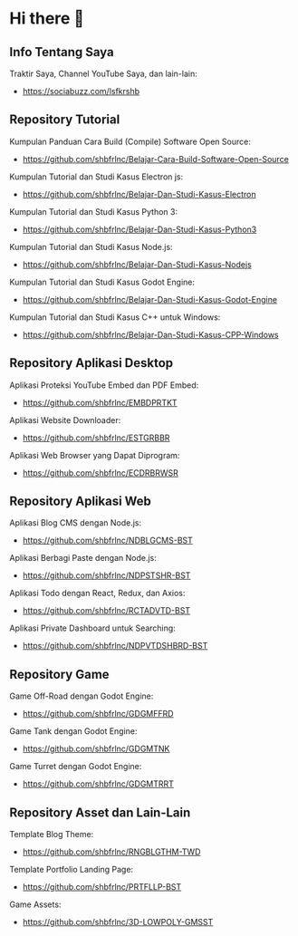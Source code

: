 # Hi there 👋

## Info Tentang Saya

Traktir Saya, Channel YouTube Saya, dan lain-lain:

- https://sociabuzz.com/lsfkrshb

## Repository Tutorial

Kumpulan Panduan Cara Build (Compile) Software Open Source:

- https://github.com/shbfrlnc/Belajar-Cara-Build-Software-Open-Source

Kumpulan Tutorial dan Studi Kasus Electron js:

- https://github.com/shbfrlnc/Belajar-Dan-Studi-Kasus-Electron

Kumpulan Tutorial dan Studi Kasus Python 3:

- https://github.com/shbfrlnc/Belajar-Dan-Studi-Kasus-Python3

Kumpulan Tutorial dan Studi Kasus Node.js:

- https://github.com/shbfrlnc/Belajar-Dan-Studi-Kasus-Nodejs

Kumpulan Tutorial dan Studi Kasus Godot Engine:

- https://github.com/shbfrlnc/Belajar-Dan-Studi-Kasus-Godot-Engine

Kumpulan Tutorial dan Studi Kasus C++ untuk Windows:

- https://github.com/shbfrlnc/Belajar-Dan-Studi-Kasus-CPP-Windows

## Repository Aplikasi Desktop

Aplikasi Proteksi YouTube Embed dan PDF Embed:

- https://github.com/shbfrlnc/EMBDPRTKT

Aplikasi Website Downloader:

- https://github.com/shbfrlnc/ESTGRBBR

Aplikasi Web Browser yang Dapat Diprogram:

- https://github.com/shbfrlnc/ECDRBRWSR

## Repository Aplikasi Web

Aplikasi Blog CMS dengan Node.js:

- https://github.com/shbfrlnc/NDBLGCMS-BST

Aplikasi Berbagi Paste dengan Node.js:

- https://github.com/shbfrlnc/NDPSTSHR-BST

Aplikasi Todo dengan React, Redux, dan Axios: 

- https://github.com/shbfrlnc/RCTADVTD-BST

Aplikasi Private Dashboard untuk Searching:

- https://github.com/shbfrlnc/NDPVTDSHBRD-BST

## Repository Game

Game Off-Road dengan Godot Engine:

- https://github.com/shbfrlnc/GDGMFFRD

Game Tank dengan Godot Engine:

- https://github.com/shbfrlnc/GDGMTNK

Game Turret dengan Godot Engine:

- https://github.com/shbfrlnc/GDGMTRRT

## Repository Asset dan Lain-Lain

Template Blog Theme: 

- https://github.com/shbfrlnc/RNGBLGTHM-TWD

Template Portfolio Landing Page: 

- https://github.com/shbfrlnc/PRTFLLP-BST

Game Assets:

- https://github.com/shbfrlnc/3D-LOWPOLY-GMSST
